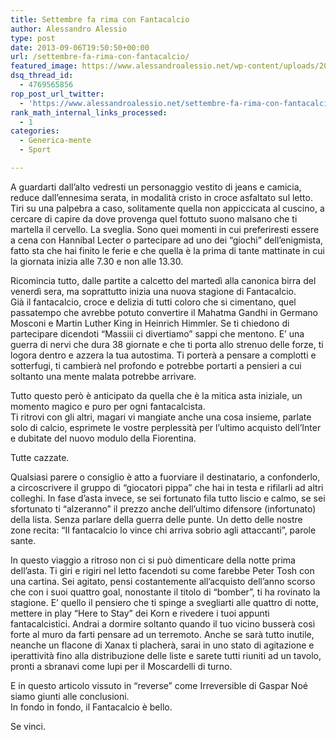```yaml
---
title: Settembre fa rima con Fantacalcio
author: Alessandro Alessio
type: post
date: 2013-09-06T19:50:50+00:00
url: /settembre-fa-rima-con-fantacalcio/
featured_image: https://www.alessandroalessio.net/wp-content/uploads/2013/09/asta-fantacalcio-260x67.jpg
dsq_thread_id:
  - 4769565856
rop_post_url_twitter:
  - 'https://www.alessandroalessio.net/settembre-fa-rima-con-fantacalcio/?utm_source=ReviveOldPost&utm_medium=social&utm_campaign=ReviveOldPost'
rank_math_internal_links_processed:
  - 1
categories:
  - Generica-mente
  - Sport

---
```

A guardarti dall&#8217;alto vedresti un personaggio vestito di jeans e camicia, reduce dall&#8217;ennesima serata, in modalità cristo in croce asfaltato sul letto. Tiri su una palpebra a caso, solitamente quella non appiccicata al cuscino, a cercare di capire da dove provenga quel fottuto suono malsano che ti martella il cervello. La sveglia. Sono quei momenti in cui preferiresti essere a cena con Hannibal Lecter o partecipare ad uno dei &#8220;giochi&#8221; dell&#8217;enigmista, fatto sta che hai finito le ferie e che quella è la prima di tante mattinate in cui la giornata inizia alle 7.30 e non alle 13.30.

Ricomincia tutto, dalle partite a calcetto del martedì alla canonica birra del venerdì sera, ma soprattutto inizia una nuova stagione di Fantacalcio.  
Già il fantacalcio, croce e delizia di tutti coloro che si cimentano, quel passatempo che avrebbe potuto convertire il Mahatma Gandhi in Germano Mosconi e Martin Luther King in Heinrich Himmler. Se ti chiedono di partecipare dicendoti &#8220;Massiii ci divertiamo&#8221; sappi che mentono. E&#8217; una guerra di nervi che dura 38 giornate e che ti porta allo strenuo delle forze, ti logora dentro e azzera la tua autostima. Ti porterà a pensare a complotti e sotterfugi, ti cambierà nel profondo e potrebbe portarti a pensieri a cui soltanto una mente malata potrebbe arrivare.

Tutto questo però è anticipato da quella che è la mitica asta iniziale, un momento magico e puro per ogni fantacalcista.  
Ti ritrovi con gli altri, magari vi mangiate anche una cosa insieme, parlate solo di calcio, esprimete le vostre perplessità per l&#8217;ultimo acquisto dell&#8217;Inter e dubitate del nuovo modulo della Fiorentina.

Tutte cazzate.

Qualsiasi parere o consiglio è atto a fuorviare il destinatario, a confonderlo, a circoscrivere il gruppo di &#8220;giocatori pippa&#8221; che hai in testa e rifilarli ad altri colleghi. In fase d&#8217;asta invece, se sei fortunato fila tutto liscio e calmo, se sei sfortunato ti &#8220;alzeranno&#8221; il prezzo anche dell&#8217;ultimo difensore (infortunato) della lista. Senza parlare della guerra delle punte. Un detto delle nostre zone recita: &#8220;Il fantacalcio lo vince chi arriva sobrio agli attaccanti&#8221;, parole sante.

In questo viaggio a ritroso non ci si può dimenticare della notte prima dell&#8217;asta. Ti giri e rigiri nel letto facendoti su come farebbe Peter Tosh con una cartina. Sei agitato, pensi costantemente all&#8217;acquisto dell&#8217;anno scorso che con i suoi quattro goal, nonostante il titolo di &#8220;bomber&#8221;, ti ha rovinato la stagione. E&#8217; quello il pensiero che ti spinge a svegliarti alle quattro di notte, mettere in play &#8220;Here to Stay&#8221; dei Korn e rivedere i tuoi appunti fantacalcistici. Andrai a dormire soltanto quando il tuo vicino busserà così forte al muro da farti pensare ad un terremoto. Anche se sarà tutto inutile, neanche un flacone di Xanax ti placherà, sarai in uno stato di agitazione e iperattività fino alla distribuzione delle liste e sarete tutti riuniti ad un tavolo, pronti a sbranavi come lupi per il Moscardelli di turno.

E in questo articolo vissuto in &#8220;reverse&#8221; come Irreversible di Gaspar Noé siamo giunti alle conclusioni.  
In fondo in fondo, il Fantacalcio è bello.

Se vinci.